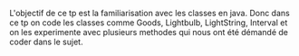 L'objectif de ce tp est la familiarisation avec les classes en java. Donc dans ce tp on code les classes comme Goods, Lightbulb, LightString, Interval et on les experimente avec plusieurs methodes qui nous ont été démandé de coder dans le sujet.
